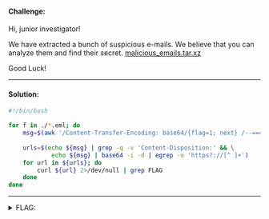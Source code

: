#### Challenge:

Hi, junior investigator! 

We have extracted a bunch of suspicious e-mails. We believe that you can analyze them and find their secret. [malicious_emails.tar.xz](./malicious_emails.tar.xz ":ignore")

Good Luck!

---

#### Solution:

```bash
#!/bin/bash

for f in ./*.eml; do
    msg=$(awk '/Content-Transfer-Encoding: base64/{flag=1; next} /--===============/{flag=0} flag' ${f})
    
    urls=$(echo ${msg} | grep -q -v 'Content-Disposition:' && \
            echo ${msg} | base64 -i -d | egrep -o 'https?://[^ ]+')
    for url in ${urls}; do
        curl ${url} 2>/dev/null | grep FLAG
    done
done
```

---

<details><summary>FLAG:</summary>

```
FLAG{Tyqz-EgrI-8G7E-6PKB}
```

</details>
<br/>
